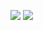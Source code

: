 <a href="mailto:Celcious0@gmail.com" target="_blank"><img src="https://img.shields.io/badge/Gmail-EA4335?style=뱃지모양&logo=Gmail&logoColor=white"/></a>
<img src="https://img.shields.io/badge/Android-3DDC84?style=flat-square&logo=Android&logoColor=white"/>
